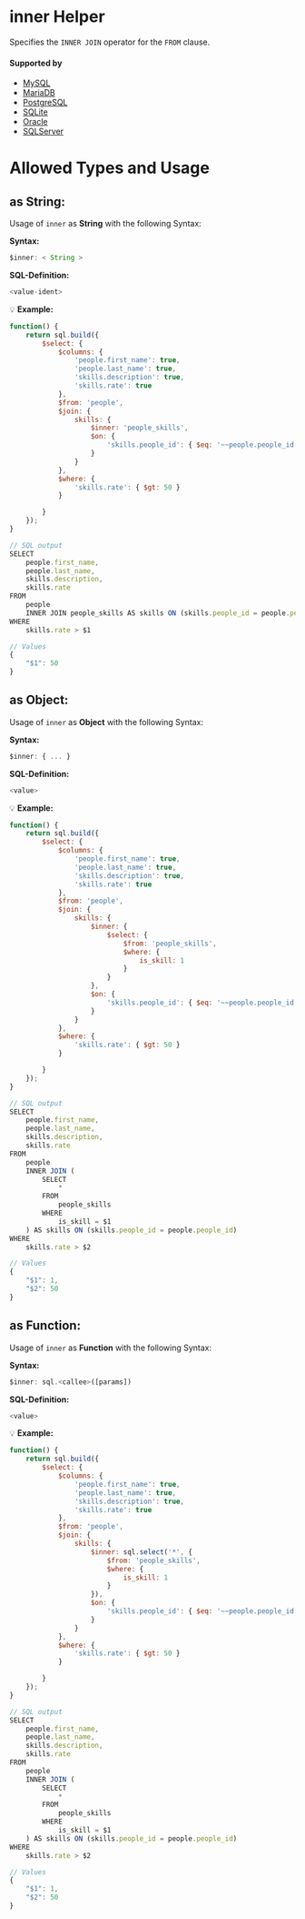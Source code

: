 # inner Helper
Specifies the `INNER JOIN` operator for the `FROM` clause.

#### Supported by
- [MySQL](https://dev.mysql.com/doc/refman/5.7/en/select.html)
- [MariaDB](https://mariadb.com/kb/en/library/select/)
- [PostgreSQL](https://www.postgresql.org/docs/9.5/static/sql-select.html)
- [SQLite](https://sqlite.org/lang_select.html)
- [Oracle](https://docs.oracle.com/cd/B19306_01/server.102/b14200/statements_10002.htm)
- [SQLServer](https://docs.microsoft.com/en-us/sql/t-sql/queries/select-having-transact-sql)

# Allowed Types and Usage

## as String:

Usage of `inner` as **String** with the following Syntax:

**Syntax:**

```javascript
$inner: < String >
```

**SQL-Definition:**
```javascript
<value-ident>
```

:bulb: **Example:**
```javascript
function() {
    return sql.build({
        $select: {
            $columns: {
                'people.first_name': true,
                'people.last_name': true,
                'skills.description': true,
                'skills.rate': true
            },
            $from: 'people',
            $join: {
                skills: {
                    $inner: 'people_skills',
                    $on: {
                        'skills.people_id': { $eq: '~~people.people_id' }
                    }
                }
            },
            $where: {
                'skills.rate': { $gt: 50 }
            }

        }
    });
}

// SQL output
SELECT
    people.first_name,
    people.last_name,
    skills.description,
    skills.rate
FROM
    people
    INNER JOIN people_skills AS skills ON (skills.people_id = people.people_id)
WHERE
    skills.rate > $1

// Values
{
    "$1": 50
}
```

## as Object:

Usage of `inner` as **Object** with the following Syntax:

**Syntax:**

```javascript
$inner: { ... }
```

**SQL-Definition:**
```javascript
<value>
```

:bulb: **Example:**
```javascript
function() {
    return sql.build({
        $select: {
            $columns: {
                'people.first_name': true,
                'people.last_name': true,
                'skills.description': true,
                'skills.rate': true
            },
            $from: 'people',
            $join: {
                skills: {
                    $inner: {
                        $select: {
                            $from: 'people_skills',
                            $where: {
                                is_skill: 1
                            }
                        }
                    },
                    $on: {
                        'skills.people_id': { $eq: '~~people.people_id' }
                    }
                }
            },
            $where: {
                'skills.rate': { $gt: 50 }
            }

        }
    });
}

// SQL output
SELECT
    people.first_name,
    people.last_name,
    skills.description,
    skills.rate
FROM
    people
    INNER JOIN (
        SELECT
            *
        FROM
            people_skills
        WHERE
            is_skill = $1
    ) AS skills ON (skills.people_id = people.people_id)
WHERE
    skills.rate > $2

// Values
{
    "$1": 1,
    "$2": 50
}
```

## as Function:

Usage of `inner` as **Function** with the following Syntax:

**Syntax:**

```javascript
$inner: sql.<callee>([params])
```

**SQL-Definition:**
```javascript
<value>
```

:bulb: **Example:**
```javascript
function() {
    return sql.build({
        $select: {
            $columns: {
                'people.first_name': true,
                'people.last_name': true,
                'skills.description': true,
                'skills.rate': true
            },
            $from: 'people',
            $join: {
                skills: {
                    $inner: sql.select('*', {
                        $from: 'people_skills',
                        $where: {
                            is_skill: 1
                        }
                    }),
                    $on: {
                        'skills.people_id': { $eq: '~~people.people_id' }
                    }
                }
            },
            $where: {
                'skills.rate': { $gt: 50 }
            }

        }
    });
}

// SQL output
SELECT
    people.first_name,
    people.last_name,
    skills.description,
    skills.rate
FROM
    people
    INNER JOIN (
        SELECT
            *
        FROM
            people_skills
        WHERE
            is_skill = $1
    ) AS skills ON (skills.people_id = people.people_id)
WHERE
    skills.rate > $2

// Values
{
    "$1": 1,
    "$2": 50
}
```

